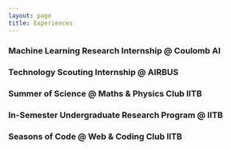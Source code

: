 ```yaml
---
layout: page
title: Experiences
---
```

### Machine Learning Research Internship @ Coulomb AI
### Technology Scouting Internship @ AIRBUS
### Summer of Science @ Maths & Physics Club IITB
### In-Semester Undergraduate Research Program @ IITB
### Seasons of Code @ Web & Coding Club IITB
